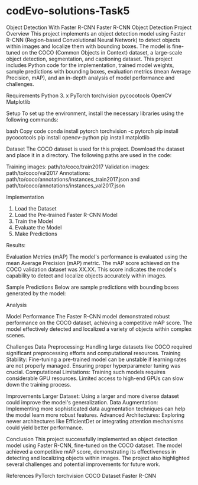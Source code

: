 # codEvo-solutions-Task5
Object Detection With Faster R-CNN
Faster R-CNN Object Detection Project
Overview
This project implements an object detection model using Faster R-CNN (Region-based Convolutional Neural Network) to detect objects within images and localize them with bounding boxes. The model is fine-tuned on the COCO (Common Objects in Context) dataset, a large-scale object detection, segmentation, and captioning dataset. This project includes Python code for the implementation, trained model weights, sample predictions with bounding boxes, evaluation metrics (mean Average Precision, mAP), and an in-depth analysis of model performance and challenges.

Requirements
Python 3. x
PyTorch
torchvision
pycocotools
OpenCV
Matplotlib

Setup
To set up the environment, install the necessary libraries using the following commands:

bash
Copy code
conda install pytorch torchvision -c pytorch
pip install pycocotools
pip install opencv-python
pip install matplotlib

Dataset
The COCO dataset is used for this project. Download the dataset and place it in a directory.
The following paths are used in the code:

Training images: path/to/coco/train2017
Validation images: path/to/coco/val2017
Annotations: path/to/coco/annotations/instances_train2017.json and path/to/coco/annotations/instances_val2017.json

Implementation
1. Load the Dataset
2.  Load the Pre-trained Faster R-CNN Model
3. Train the Model
4. Evaluate the Model
5. Make Predictions

Results:

Evaluation Metrics (mAP)
The model's performance is evaluated using the mean Average Precision (mAP) metric. The mAP score achieved on the COCO validation dataset was XX.XX. This score indicates the model's capability to detect and localize objects accurately within images.

Sample Predictions
Below are sample predictions with bounding boxes generated by the model:


Analysis

Model Performance
The Faster R-CNN model demonstrated robust performance on the COCO dataset, achieving a competitive mAP score. The model effectively detected and localized a variety of objects within complex scenes.

Challenges
Data Preprocessing: Handling large datasets like COCO required significant preprocessing efforts and computational resources.
Training Stability: Fine-tuning a pre-trained model can be unstable if learning rates are not properly managed. Ensuring proper hyperparameter tuning was crucial.
Computational Limitations: Training such models requires considerable GPU resources. Limited access to high-end GPUs can slow down the training process.

Improvements
Larger Dataset: Using a larger and more diverse dataset could improve the model's generalization.
Data Augmentation: Implementing more sophisticated data augmentation techniques can help the model learn more robust features.
Advanced Architectures: Exploring newer architectures like EfficientDet or integrating attention mechanisms could yield better performance.

Conclusion
This project successfully implemented an object detection model using Faster R-CNN, fine-tuned on the COCO dataset. The model achieved a competitive mAP score, demonstrating its effectiveness in detecting and localizing objects within images. The project also highlighted several challenges and potential improvements for future work.

References
PyTorch
torchvision
COCO Dataset
Faster R-CNN

